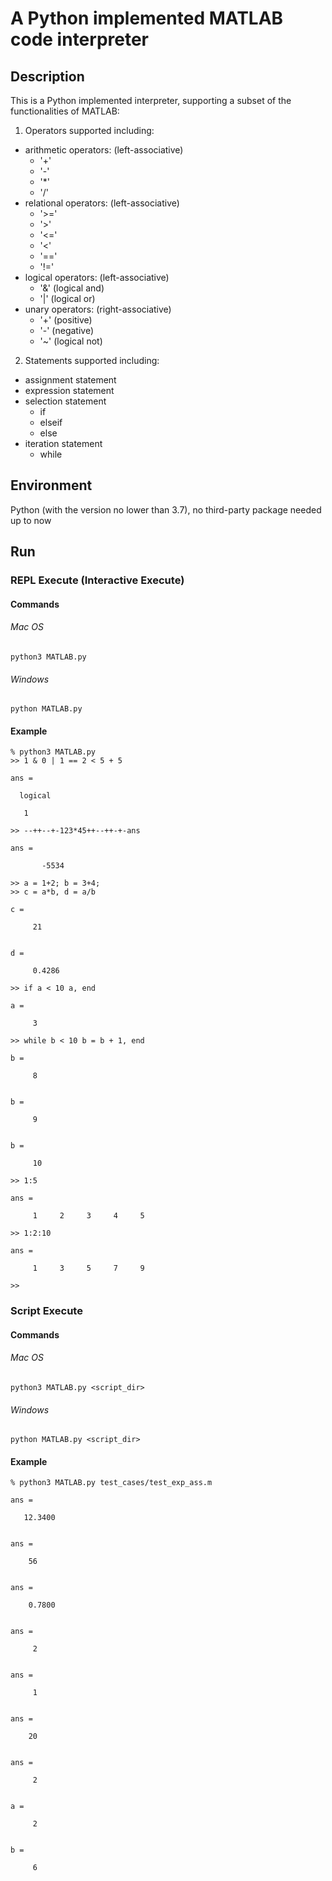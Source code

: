 # A Python implemented MATLAB code interpreter

## Description
This is a Python implemented interpreter, 
supporting a subset of the functionalities of MATLAB:
1. Operators supported including:
  - arithmetic operators: (left-associative)
    - '+'
    - '-'
    - '*'
    - '/'
  - relational operators: (left-associative)
    - '>=' 
    - '>'
    - '<='
    - '<'
    - '=='
    - '!='
  - logical operators: (left-associative)
    - '&' (logical and)
    - '|' (logical or)
  - unary operators: (right-associative)
    - '+' (positive)
    - '-' (negative)
    - '~' (logical not)
    
2. Statements supported including:
  - assignment statement
  - expression statement
  - selection statement
    - if
    - elseif
    - else
  - iteration statement
    - while

## Environment
Python (with the version no lower than 3.7), 
no third-party package needed up to now

## Run
### REPL Execute (Interactive Execute)
#### Commands
###### Mac OS
```shell
python3 MATLAB.py
```
###### Windows
```shell
python MATLAB.py
```
#### Example
```
% python3 MATLAB.py
>> 1 & 0 | 1 == 2 < 5 + 5

ans =

  logical

   1

>> --++--+-123*45++--++-+-ans

ans =

       -5534

>> a = 1+2; b = 3+4;
>> c = a*b, d = a/b

c =

     21


d =

     0.4286

>> if a < 10 a, end

a =

     3

>> while b < 10 b = b + 1, end

b =

     8


b =

     9


b =

     10

>> 1:5

ans =

     1     2     3     4     5

>> 1:2:10

ans =

     1     3     5     7     9

>> 
```

### Script Execute
#### Commands
###### Mac OS
```shell
python3 MATLAB.py <script_dir>
```
###### Windows
```shell
python MATLAB.py <script_dir>
```
#### Example
```
% python3 MATLAB.py test_cases/test_exp_ass.m

ans =

   12.3400


ans =

    56


ans =

    0.7800


ans =

     2


ans =

     1


ans =

    20


ans =

     2


a =

     2


b =

     6


```